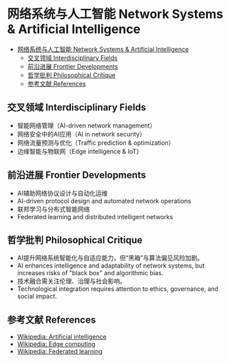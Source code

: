 # 网络系统与人工智能 Network Systems & Artificial Intelligence


<!-- TOC START -->

- [网络系统与人工智能 Network Systems & Artificial Intelligence](#网络系统与人工智能-network-systems-artificial-intelligence)
  - [交叉领域 Interdisciplinary Fields](#交叉领域-interdisciplinary-fields)
  - [前沿进展 Frontier Developments](#前沿进展-frontier-developments)
  - [哲学批判 Philosophical Critique](#哲学批判-philosophical-critique)
  - [参考文献 References](#参考文献-references)

<!-- TOC END -->

## 交叉领域 Interdisciplinary Fields

- 智能网络管理（AI-driven network management）
- 网络安全中的AI应用（AI in network security）
- 网络流量预测与优化（Traffic prediction & optimization）
- 边缘智能与物联网（Edge intelligence & IoT）

## 前沿进展 Frontier Developments

- AI辅助网络协议设计与自动化运维
- AI-driven protocol design and automated network operations
- 联邦学习与分布式智能网络
- Federated learning and distributed intelligent networks

## 哲学批判 Philosophical Critique

- AI提升网络系统智能化与自适应能力，但“黑箱”与算法偏见风险加剧。
- AI enhances intelligence and adaptability of network systems, but increases risks of "black box" and algorithmic bias.
- 技术融合需关注伦理、治理与社会影响。
- Technological integration requires attention to ethics, governance, and social impact.

## 参考文献 References

- [Wikipedia: Artificial intelligence](https://en.wikipedia.org/wiki/Artificial_intelligence)
- [Wikipedia: Edge computing](https://en.wikipedia.org/wiki/Edge_computing)
- [Wikipedia: Federated learning](https://en.wikipedia.org/wiki/Federated_learning)
